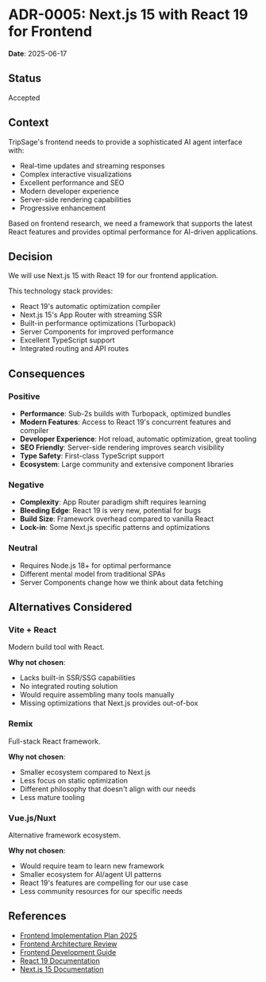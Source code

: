 # ADR-0005: Next.js 15 with React 19 for Frontend

**Date**: 2025-06-17

## Status

Accepted

## Context

TripSage's frontend needs to provide a sophisticated AI agent interface with:

- Real-time updates and streaming responses
- Complex interactive visualizations
- Excellent performance and SEO
- Modern developer experience
- Server-side rendering capabilities
- Progressive enhancement

Based on frontend research, we need a framework that supports the latest React features and provides optimal performance for AI-driven applications.

## Decision

We will use Next.js 15 with React 19 for our frontend application.

This technology stack provides:

- React 19's automatic optimization compiler
- Next.js 15's App Router with streaming SSR
- Built-in performance optimizations (Turbopack)
- Server Components for improved performance
- Excellent TypeScript support
- Integrated routing and API routes

## Consequences

### Positive

- **Performance**: Sub-2s builds with Turbopack, optimized bundles
- **Modern Features**: Access to React 19's concurrent features and compiler
- **Developer Experience**: Hot reload, automatic optimization, great tooling
- **SEO Friendly**: Server-side rendering improves search visibility
- **Type Safety**: First-class TypeScript support
- **Ecosystem**: Large community and extensive component libraries

### Negative

- **Complexity**: App Router paradigm shift requires learning
- **Bleeding Edge**: React 19 is very new, potential for bugs
- **Build Size**: Framework overhead compared to vanilla React
- **Lock-in**: Some Next.js specific patterns and optimizations

### Neutral

- Requires Node.js 18+ for optimal performance
- Different mental model from traditional SPAs
- Server Components change how we think about data fetching

## Alternatives Considered

### Vite + React

Modern build tool with React.

**Why not chosen**:

- Lacks built-in SSR/SSG capabilities
- No integrated routing solution
- Would require assembling many tools manually
- Missing optimizations that Next.js provides out-of-box

### Remix

Full-stack React framework.

**Why not chosen**:

- Smaller ecosystem compared to Next.js
- Less focus on static optimization
- Different philosophy that doesn't align with our needs
- Less mature tooling

### Vue.js/Nuxt

Alternative framework ecosystem.

**Why not chosen**:

- Would require team to learn new framework
- Smaller ecosystem for AI/agent UI patterns
- React 19's features are compelling for our use case
- Less community resources for our specific needs

## References

- [Frontend Implementation Plan 2025](../10_RESEARCH/frontend/comprehensive-implementation-plan-2025.md)
- [Frontend Architecture Review](../10_RESEARCH/frontend/frontend-architecture-review-2025.md)
- [Frontend Development Guide](../04_DEVELOPMENT_GUIDE/FRONTEND_DEVELOPMENT.md)
- [React 19 Documentation](https://react.dev/)
- [Next.js 15 Documentation](https://nextjs.org/)
